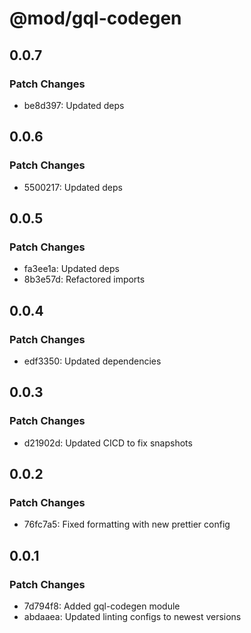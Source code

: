 # @mod/gql-codegen

## 0.0.7

### Patch Changes

- be8d397: Updated deps

## 0.0.6

### Patch Changes

- 5500217: Updated deps

## 0.0.5

### Patch Changes

- fa3ee1a: Updated deps
- 8b3e57d: Refactored imports

## 0.0.4

### Patch Changes

- edf3350: Updated dependencies

## 0.0.3

### Patch Changes

- d21902d: Updated CICD to fix snapshots

## 0.0.2

### Patch Changes

- 76fc7a5: Fixed formatting with new prettier config

## 0.0.1

### Patch Changes

- 7d794f8: Added gql-codegen module
- abdaaea: Updated linting configs to newest versions
